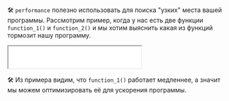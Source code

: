 🛠 `performance` полезно использовать для поиска "узких" места вашей программы.
Рассмотрим пример, когда у нас есть две функции `function_1()` и `function_2()` и мы хотим
выяснить какая из функций тормозит нашу программу.

<iframe title="Измерение времени работы функции – Performance – Doka" src="../demos/functions-measure/" height="50"></iframe>

🛠 Из примера видим, что `function_1()` работает медленнее, а значит мы можем
оптимизировать её для ускорения программы.
